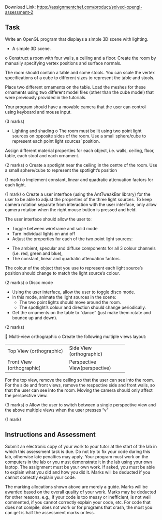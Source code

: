 Download Link: https://assignmentchef.com/product/solved-opengl-assessment-2
<br>
<h2>Task</h2>

Write an OpenGL program that displays a simple 3D scene with lighting.

<ul>

 <li>A simple 3D scene.</li>

</ul>

o Construct a room with four walls, a ceiling and a floor. Create the room by manually specifying vertex positions and surface normals.

The room should contain a table and some stools. You can scale the vertex specifications of a cube to different sizes to represent the table and stools.

Place two different ornaments on the table. Load the meshes for these ornaments using two different model files (other than the cube model) that were previously provided in the tutorials.

Your program should have a movable camera that the user can control using keyboard and mouse input.

(3 marks)

<ul>

 <li>Lighting and shading o The room must be lit using two point light sources on opposite sides of the room. Use a small sphere/cube to represent each point light sources’ position.</li>

</ul>

Assign different material properties for each object, i.e. walls, ceiling, floor, table, each stool and each ornament.

(2 marks) o Create a spotlight near the ceiling in the centre of the room. Use a small sphere/cube to represent the spotlight’s position

(1 mark) o Implement constant, linear and quadratic attenuation factors for each light.

(1 mark) o Create a user interface (using the AntTweakBar library) for the user to be able to adjust the properties of the three light sources. To keep camera rotation separate from interaction with the user interface, only allow camera rotation when the right mouse button is pressed and held.

The user interface should allow the user to:

<ul>

 <li>Toggle between wireframe and solid mode</li>

 <li>Turn individual lights on and off</li>

 <li>Adjust the properties for each of the two point light sources:</li>

</ul>

<ul>

 <li>The ambient, specular and diffuse components for all 3 colour channels (i.e. red, green and blue),</li>

 <li>The constant, linear and quadratic attenuation factors.</li>

</ul>

The colour of the object that you use to represent each light source’s position should change to match the light source’s colour.

(2 marks) o Disco mode

<ul>

 <li>Using the user interface, allow the user to toggle disco mode.</li>

 <li>In this mode, animate the light sources in the scene:

  <ul>

   <li>The two point lights should move around the room.</li>

   <li>The spotlight’s colour and direction should change periodically.</li>

  </ul></li>

 <li>Get the ornaments on the table to “dance” (just make them rotate and bounce up and down).</li>

</ul>

(2 marks)

 Multi-view orthographic o Create the following multiple views layout:

<table width="365">

 <tbody>

  <tr>

   <td width="188">Top View  (orthographic)</td>

   <td width="176">Side View  (orthographic)</td>

  </tr>

  <tr>

   <td width="188">Front View  (orthographic)</td>

   <td width="176">Perspective View(perspective)</td>

  </tr>

 </tbody>

</table>




For the top view, remove the ceiling so that the user can see into the room. For the side and front views, remove the respective side and front walls, so that the user can see into the room. Moving the camera should only affect the perspective view.

(3 marks) o Allow the user to switch between a single perspective view and the above multiple views when the user presses “v”

(1 mark)

<h2>Instructions and Assessment</h2>

Submit an electronic copy of your work to your tutor at the start of the lab in which this assessment task is due. Do not try to fix your code during this lab, otherwise late penalties may apply. Your program must work on the computers in the lab or you must demonstrate it in the lab using your own laptop. The assignment must be your own work. If asked, you must be able to explain what you did and how you did it. Marks will be deducted if you cannot correctly explain your code.

The marking allocations shown above are merely a guide. Marks will be awarded based on the overall quality of your work. Marks may be deducted for other reasons, e.g., if your code is too messy or inefficient, is not well commented, if you cannot correctly explain your code, etc. For code that does not compile, does not work or for programs that crash, the most you can get is half the assessment marks or less.


